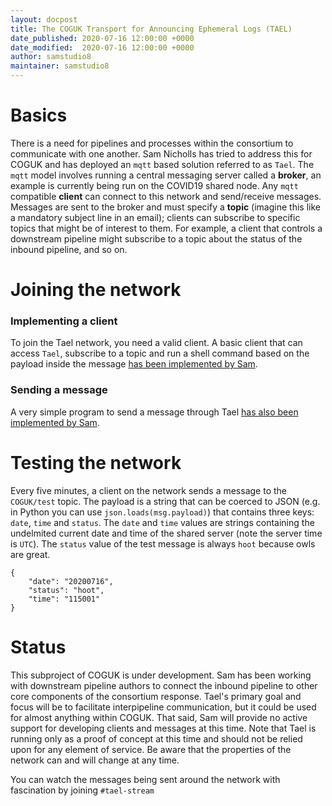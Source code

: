 ```yaml
---
layout: docpost
title: The COGUK Transport for Announcing Ephemeral Logs (TAEL)
date_published: 2020-07-16 12:00:00 +0000
date_modified:  2020-07-16 12:00:00 +0000
author: samstudio8
maintainer: samstudio8
---
```


# Basics
There is a need for pipelines and processes within the consortium to communicate with one another.
Sam Nicholls has tried to address this for COGUK and has deployed an `mqtt` based solution referred to as `Tael`.
The `mqtt` model involves running a central messaging server called a **broker**, an example is currently being run on the COVID19 shared node.
Any `mqtt` compatible **client** can connect to this network and send/receive messages.
Messages are sent to the broker and must specify a **topic** (imagine this like a mandatory subject line in an email); clients can subscribe to specific topics that might be of interest to them.
For example, a client that controls a downstream pipeline might subscribe to a topic about the status of the inbound pipeline, and so on.

# Joining the network

### Implementing a client

To join the Tael network, you need a valid client.
A basic client that can access `Tael`, subscribe to a topic and run a shell command based on the payload inside the message [has been implemented by Sam](https://github.com/SamStudio8/elan-nextflow/blob/master/bin/ipc/mqtt-client.py).

### Sending a message

A very simple program to send a message through Tael [has also been implemented by Sam](https://github.com/SamStudio8/elan-nextflow/blob/master/bin/ipc/mqtt-message.py).

# Testing the network

Every five minutes, a client on the network sends a message to the `COGUK/test` topic.
The payload is a string that can be coerced to JSON (e.g. in Python you can use `json.loads(msg.payload)`) that contains three keys: `date`, `time` and `status`. The `date` and `time` values are strings containing the undelmited current date and time of the shared server (note the server time is `UTC`).
The `status` value of the test message is always `hoot` because owls are great.

```
{
    "date": "20200716",
    "status": "hoot",
    "time": "115001"
}
```

# Status

This subproject of COGUK is under development. Sam has been working with downstream pipeline authors to connect the inbound pipeline to other core components of the consortium response.
Tael's primary goal and focus will be to facilitate interpipeline communication, but it could be used for almost anything within COGUK.
That said, Sam will provide no active support for developing clients and messages at this time.
Note that Tael is running only as a proof of concept at this time and should not be relied upon for any element of service.
Be aware that the properties of the network can and will change at any time.

You can watch the messages being sent around the network with fascination by joining `#tael-stream`
